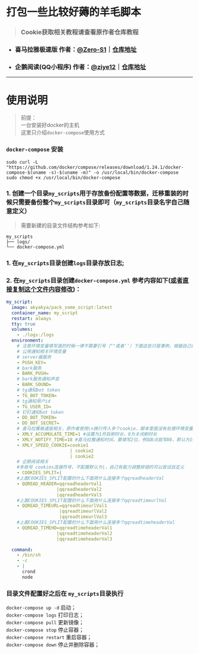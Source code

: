 # 打包一些比较好薅的羊毛脚本
> ### Cookie获取相关教程请查看原作者仓库教程
- ### 喜马拉雅极速版 作者：[__@Zero-S1__](https://github.com/Zero-S1)｜[__仓库地址__](https://github.com/Zero-S1/xmly_speed)
- ### 企鹅阅读(QQ小程序) 作者：[__@ziye12__](https://github.com/ziye12)｜[__仓库地址__](https://github.com/ziye12/JavaScript)
___
# 使用说明
> 前提：   
> 一台安装好docker的主机   
> 这里只介绍`docker-compose`使用方式

### `docker-compose` 安装
```shell
sudo curl -L "https://github.com/docker/compose/releases/download/1.24.1/docker-compose-$(uname -s)-$(uname -m)" -o /usr/local/bin/docker-compose
sudo chmod +x /usr/local/bin/docker-compose
```

### 1. 创建一个目录`my_scripts`用于存放备份配置等数据，迁移重装的时候只需要备份整个`my_scripts`目录即可（`my_scripts`目录名字自己随意定义）
> 需要新建的目录文件结构参考如下:
```
my_scripts
├── logs/
└── docker-compose.yml
```
### 1. 在`my_scripts`目录创建`logs`目录存放日志;
### 2. 在`my_scripts`目录创建`docker-compose.yml` 参考内容如下([或者直接复制这个文件内容修改](https://raw.githubusercontent.com/iouakira/someDockerfile/master/pack_some_script/docker-compose.yml))：
```yaml
my_script:
  image: akyakya/pack_some_script:latest
  container_name: my_script
  restart: always
  tty: true
  volumes:
    - ./logs:/logs
  environment:
    # 注意环境变量填写值的时候一律不需要引号（""或者''）下面这些只是事例，根据自己的需求增加删除
    # 公用通知相关环境变量
    # server酱服务
    - PUSH_KEY=
    # bark服务
    - BARK_PUSH=
    # bark服务通知声音
    - BARK_SOUND=
    # tg通知bot token
    - TG_BOT_TOKEN=
    # tg通知用户id
    - TG_USER_ID=
    # 钉钉通知bot token
    - DD_BOT_TOKEN=
    - DD_BOT_SECRET=
    # 喜马拉雅极速版相关，原作者使用\n换行传入多个cookie，脚本里面没有处理环境变量转译，改为用|来连接多个cookies
    - XMLY_ACCUMULATE_TIME=1 #设置为1开启刷时长，0为关闭刷时长
    - XMLY_NOTIFY_TIME=18 #喜马拉雅通知时间，要填写2位，例如8点就写08，默认为19
    - XMLY_SPEED_COOKIE=cookie1
                        | cookie2
                        | cookie2
    # 企鹅阅读相关
    #多账号 cookies连接符号，不配置默认为|，自己有能力调整排错的可以尝试自定义
    - COOKIES_SPLIT=|
    #上面COOKIES_SPLIT配置的什么下面用什么连接多个qqreadheaderVal
    - QQREAD_HEADER=qqreadheaderVal1
                   |qqreadheaderVal2
                   |qqreadheaderVal3
    #上面COOKIES_SPLIT配置的什么下面用什么连接多个qqreadtimeurlVal
    - QQREAD_TIMEURL=qqreadtimeurlVal1
                    |qqreadtimeurlVal2
                    |qqreadtimeurlVal3
    #上面COOKIES_SPLIT配置的什么下面用什么连接多个qqreadtimeheaderVal
    - QQREAD_TIMEHD=qqreadtimeheaderVal1
                   |qqreadtimeheaderVal2
                   |qqreadtimeheaderVal3

  command:
    - /bin/sh
    - -c
    - |
      crond
      node

```
### 目录文件配置好之后在 `my_scripts`目录执行  
 `docker-compose up -d` 启动；  
 `docker-compose logs` 打印日志；  
 `docker-compose pull` 更新镜像；  
 `docker-compose stop` 停止容器；  
 `docker-compose restart` 重启容器；  
 `docker-compose down` 停止并删除容器；  
